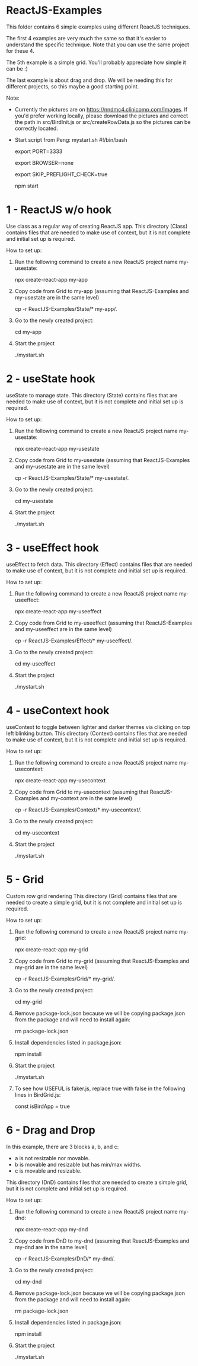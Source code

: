 # ReactJS-Examples

This folder contains 6 simple examples using different ReactJS techniques.

The first 4 examples are very much the same so that it's easier to understand the specific technique. Note that you can use the same project for these 4.

The 5th example is a simple grid. You'll probably appreciate how simple it can be :)

The last example is about drag and drop. We will be needing this for different projects, so this maybe a good starting point.

Note: 
- Currently the pictures are on https://nndmc4.clinicomp.com/Images. If you'd prefer working locally, please download the pictures and correct the path in src/BirdInit.js or src/createRowData.js so the pictures can be correctly located.

- Start script from Peng: mystart.sh
   #!/bin/bash

   export PORT=3333
   
   export BROWSER=none
   
   export SKIP_PREFLIGHT_CHECK=true

   npm start


# 1 - ReactJS w/o hook
Use class as a regular way of creating ReactJS app.
This directory (Class) contains files that are needed to make use of context, but it is not complete and initial set up is required.

How to set up:
1) Run the following command to create a new ReactJS project name my-usestate:

   npx create-react-app my-app

2) Copy code from Grid to my-app (assuming that ReactJS-Examples and my-usestate are in the same level)

   cp -r ReactJS-Examples/State/* my-app/.
   
3) Go to the newly created project:

   cd my-app

4) Start the project

   ./mystart.sh
   

# 2 - useState hook
useState to manage state.
This directory (State) contains files that are needed to make use of context, but it is not complete and initial set up is required.

How to set up:
1) Run the following command to create a new ReactJS project name my-usestate:

   npx create-react-app my-usestate

2) Copy code from Grid to my-usestate (assuming that ReactJS-Examples and my-usestate are in the same level)

   cp -r ReactJS-Examples/State/* my-usestate/.
   
3) Go to the newly created project:

   cd my-usestate

4) Start the project

   ./mystart.sh
   
   
# 3 - useEffect hook
useEffect to fetch data.
This directory (Effect) contains files that are needed to make use of context, but it is not complete and initial set up is required.

How to set up:
1) Run the following command to create a new ReactJS project name my-useeffect:

   npx create-react-app my-useeffect

2) Copy code from Grid to my-useeffect (assuming that ReactJS-Examples and my-useeffect are in the same level)

   cp -r ReactJS-Examples/Effect/* my-useeffect/.
   
3) Go to the newly created project:

   cd my-useeffect

4) Start the project

   ./mystart.sh

# 4 - useContext hook
useContext to toggle between lighter and darker themes via clicking on top left blinking button. 
This directory (Context) contains files that are needed to make use of context, but it is not complete and initial set up is required.

How to set up:
1) Run the following command to create a new ReactJS project name my-usecontext:

   npx create-react-app my-usecontext

2) Copy code from Grid to my-usecontext (assuming that ReactJS-Examples and my-context are in the same level)

   cp -r ReactJS-Examples/Context/* my-usecontext/.
   
3) Go to the newly created project:

   cd my-usecontext

4) Start the project

   ./mystart.sh
   
   
# 5 - Grid
Custom row grid rendering
This directory (Grid) contains files that are needed to create a simple grid, but it is not complete and initial set up is required.

How to set up:
1) Run the following command to create a new ReactJS project name my-grid:

   npx create-react-app my-grid

2) Copy code from Grid to my-grid (assuming that ReactJS-Examples and my-grid are in the same level)

   cp -r ReactJS-Examples/Grid/* my-grid/.
   
3) Go to the newly created project:

   cd my-grid

4) Remove package-lock.json because we will be copying package.json from the package and will need to install again:

   rm package-lock.json
   
5) Install dependencies listed in package.json:

   npm install
   
6) Start the project

   ./mystart.sh
   
7) To see how USEFUL is faker.js, replace true with false in the following lines in BirdGrid.js:

   const isBirdApp = true

   
# 6 - Drag and Drop
In this example, there are 3 blocks a, b, and c:
- a is not resizable nor movable. 
- b is movable and resizable but has min/max widths. 
- c is movable and resizable.

This directory (DnD) contains files that are needed to create a simple grid, but it is not complete and initial set up is required.

How to set up:
1) Run the following command to create a new ReactJS project name my-dnd:

   npx create-react-app my-dnd

2) Copy code from DnD to my-dnd (assuming that ReactJS-Examples and my-dnd are in the same level)

   cp -r ReactJS-Examples/DnD/* my-dnd/.
   
3) Go to the newly created project:

   cd my-dnd
   
4) Remove package-lock.json because we will be copying package.json from the package and will need to install again:

   rm package-lock.json
   
5) Install dependencies listed in package.json:

   npm install
   
6) Start the project

   ./mystart.sh
